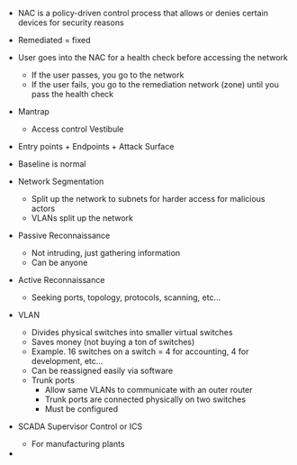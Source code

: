 
- NAC is a policy-driven control process that allows or denies certain devices for security reasons
- Remediated = fixed

- User goes into the NAC for a health check before accessing the network
	- If the user passes, you go to the network
	- If the user fails, you go to the remediation network (zone) until you pass the health check

- Mantrap
	- Access control Vestibule

- Entry points + Endpoints + Attack Surface

- Baseline is normal

- Network Segmentation
	- Split up the network to subnets for harder access for malicious actors
	- VLANs split up the network 

- Passive Reconnaissance
	- Not intruding, just gathering information
	- Can be anyone

- Active Reconnaissance
	- Seeking ports, topology, protocols, scanning, etc...

- VLAN
	- Divides physical switches into smaller virtual switches
	- Saves money (not buying a ton of switches)
	- Example. 16 switches on a switch = 4 for accounting, 4 for development, etc...
	- Can be reassigned easily via software
	- Trunk ports
		- Allow same VLANs to communicate with an outer router
		- Trunk ports are connected physically on two switches 
		- Must be configured

- SCADA Supervisor Control or ICS
	- For manufacturing plants

- 